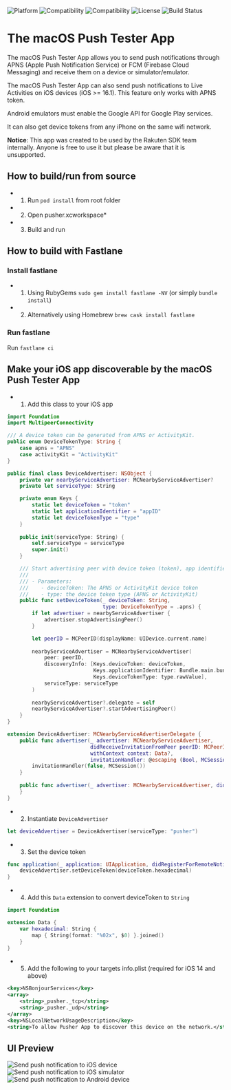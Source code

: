 ![Platform](https://img.shields.io/badge/Platform-macOS-black) 
![Compatibility](https://img.shields.io/badge/Compatibility-macOS%20%3E%3D%2010.13-orange) 
![Compatibility](https://img.shields.io/badge/Swift-5.0-orange.svg) 
![License](https://img.shields.io/badge/License-MIT-lightgrey.svg) 
![Build Status](https://app.bitrise.io/app/120aff9438a0a19e.svg?token=fX7evo54lwDdFSg5xQfkWg&branch=master)

# The macOS Push Tester App

The macOS Push Tester App allows you to send push notifications through APNS (Apple Push Notification Service) or FCM (Firebase Cloud Messaging) and receive them on a device or simulator/emulator.

The macOS Push Tester App can also send push notifications to Live Activities on iOS devices (iOS >= 16.1). This feature only works with APNS token.

Android emulators must enable the Google API for Google Play services.

It can also get device tokens from any iPhone on the same wifi network.

**Notice**: This app was created to be used by the Rakuten SDK team internally. Anyone is free to use it but please be aware that it is unsupported.

## How to build/run from source

- 1) Run `pod install` from root folder
- 2) Open pusher.xcworkspace*
- 3) Build and run

## How to build with Fastlane

### Install fastlane
- 1) Using RubyGems `sudo gem install fastlane -NV` (or simply `bundle install`)

- 2) Alternatively using Homebrew `brew cask install fastlane`

### Run fastlane
Run `fastlane ci`

## Make your iOS app discoverable by the macOS Push Tester App

- 1) Add this class to your iOS app

```swift
import Foundation
import MultipeerConnectivity

/// A device token can be generated from APNS or ActivityKit.
public enum DeviceTokenType: String {
    case apns = "APNS"
    case activityKit = "ActivityKit"
}

public final class DeviceAdvertiser: NSObject {
    private var nearbyServiceAdvertiser: MCNearbyServiceAdvertiser?
    private let serviceType: String

    private enum Keys {
        static let deviceToken = "token"
        static let applicationIdentifier = "appID"
        static let deviceTokenType = "type"
    }
    
    public init(serviceType: String) {
        self.serviceType = serviceType
        super.init()
    }

    /// Start advertising peer with device token (token), app identifier (appID) and device token type (type).
    ///
    /// - Parameters:
    ///    - deviceToken: The APNS or ActivityKit device token
    ///    - type: the device token type (APNS or ActivityKit)
    public func setDeviceToken(_ deviceToken: String,
                               type: DeviceTokenType = .apns) {
        if let advertiser = nearbyServiceAdvertiser {
            advertiser.stopAdvertisingPeer()
        }

        let peerID = MCPeerID(displayName: UIDevice.current.name)
        
        nearbyServiceAdvertiser = MCNearbyServiceAdvertiser(
            peer: peerID,
            discoveryInfo: [Keys.deviceToken: deviceToken,
                            Keys.applicationIdentifier: Bundle.main.bundleIdentifier ?? "",
                            Keys.deviceTokenType: type.rawValue],
            serviceType: serviceType
        )
        
        nearbyServiceAdvertiser?.delegate = self
        nearbyServiceAdvertiser?.startAdvertisingPeer()
    }
}

extension DeviceAdvertiser: MCNearbyServiceAdvertiserDelegate {
    public func advertiser(_ advertiser: MCNearbyServiceAdvertiser,
                           didReceiveInvitationFromPeer peerID: MCPeerID,
                           withContext context: Data?,
                           invitationHandler: @escaping (Bool, MCSession?) -> Void) {
        invitationHandler(false, MCSession())
    }
    
    public func advertiser(_ advertiser: MCNearbyServiceAdvertiser, didNotStartAdvertisingPeer error: Error) {
    }
}
```
- 2) Instantiate `DeviceAdvertiser`

```swift
let deviceAdvertiser = DeviceAdvertiser(serviceType: "pusher")
```

- 3) Set the device token

```swift
func application(_ application: UIApplication, didRegisterForRemoteNotificationsWithDeviceToken deviceToken: Data) {
    deviceAdvertiser.setDeviceToken(deviceToken.hexadecimal)
}
```

- 4) Add this `Data` extension to convert deviceToken to `String`

```swift
import Foundation

extension Data {
    var hexadecimal: String {
        map { String(format: "%02x", $0) }.joined()
    }
}
```

- 5) Add the following to your targets info.plist (required for iOS 14 and above)

```xml
<key>NSBonjourServices</key>
<array>
	<string>_pusher._tcp</string>
	<string>_pusher._udp</string>
</array>
<key>NSLocalNetworkUsageDescription</key>
<string>To allow Pusher App to discover this device on the network.</string>
```

## UI Preview

![Send push notification to iOS device](preview-push-ios-device.png)
![Send push notification to iOS simulator](preview-push-ios-simulator.png)
![Send push notification to Android device](preview-push-android-device.png)

